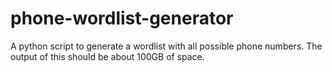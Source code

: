 # phone-wordlist-generator
A python script to generate a wordlist with all possible phone numbers. The output of this should be about 100GB of space.
